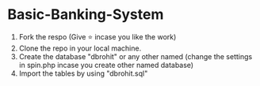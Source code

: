 # Basic-Banking-System

  
1. Fork the respo (Give ⭐ incase you like the work)
2. Clone the repo in your local machine.
3. Create the database "dbrohit" or any other named (change the settings in spin.php incase you create other named database)
4. Import the tables by using "dbrohit.sql"
